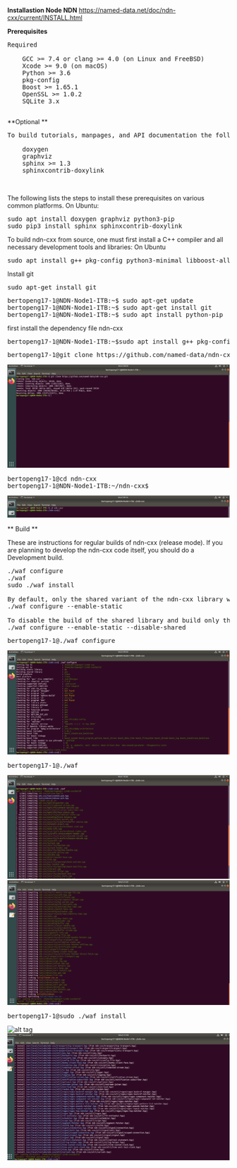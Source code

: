 **Installastion Node NDN** https://named-data.net/doc/ndn-cxx/current/INSTALL.html

**Prerequisites**
<pre>
Required

    GCC >= 7.4 or clang >= 4.0 (on Linux and FreeBSD)
    Xcode >= 9.0 (on macOS)
    Python >= 3.6
    pkg-config
    Boost >= 1.65.1
    OpenSSL >= 1.0.2
    SQLite 3.x

</pre>

**Optional
**
<pre>
To build tutorials, manpages, and API documentation the following additional dependencies need to be installed:

    doxygen
    graphviz
    sphinx >= 1.3
    sphinxcontrib-doxylink
    

</pre>

The following lists the steps to install these prerequisites on various common platforms.
On Ubuntu: 
<pre>
sudo apt install doxygen graphviz python3-pip
sudo pip3 install sphinx sphinxcontrib-doxylink
</pre>

To build ndn-cxx from source, one must first install a C++ compiler and all necessary development tools and libraries:
On Ubuntu
<pre>
sudo apt install g++ pkg-config python3-minimal libboost-all-dev libssl-dev libsqlite3-dev
</pre>

Install git
<pre>
sudo apt-get install git
</pre>

<pre>
bertopeng17-1@NDN-Node1-ITB:~$ sudo apt-get update
bertopeng17-1@NDN-Node1-ITB:~$ sudo apt-get install git
bertopeng17-1@NDN-Node1-ITB:~$ sudo apt install python-pip
</pre>

first install the dependency file ndn-cxx 
<pre>
bertopeng17-1@NDN-Node1-ITB:~$sudo apt install g++ pkg-config python3-minimal libboost-all-dev libssl-dev libsqlite3-dev
</pre>

<pre>
bertopeng17-1@git clone https://github.com/named-data/ndn-cxx.git
</pre>

![alt tag](https://github.com/syaifulahdan/Mini-NDN-Work/blob/main/Assignment%202:NDNrg-Topology/NDNrg-Image/gitclone.png)

<pre>
bertopeng17-1@cd ndn-cxx
bertopeng17-1@NDN-Node1-ITB:~/ndn-cxx$ 
</pre>

![alt tag](https://github.com/syaifulahdan/Mini-NDN-Work/blob/main/Assignment%202:NDNrg-Topology/NDNrg-Image/cdndncxx.png)

** Build **

These are instructions for regular builds of ndn-cxx (release mode). If you are planning to develop the ndn-cxx code itself, you should do a Development build.
<pre>
./waf configure   
./waf
sudo ./waf install

By default, only the shared variant of the ndn-cxx library will be built. To build the static library, pass --enable-static to the ./waf configure command:
./waf configure --enable-static

To disable the build of the shared library and build only the static library, use the additional --disable-shared option. Note that at least one variant of the library needs to be enabled.
./waf configure --enable-static --disable-shared
</pre>

<pre>
bertopeng17-1@./waf configure
</pre>

![alt tag](https://github.com/syaifulahdan/Mini-NDN-Work/blob/main/Assignment%202:NDNrg-Topology/NDNrg-Image/wafconfigure.png)

<pre>
bertopeng17-1@./waf
</pre>

![alt tag](https://github.com/syaifulahdan/Mini-NDN-Work/blob/main/Assignment%202:NDNrg-Topology/NDNrg-Image/Screenshot%20from%202021-09-08%2010-26-58.png)
![alt tag](https://github.com/syaifulahdan/Mini-NDN-Work/blob/main/Assignment%202:NDNrg-Topology/NDNrg-Image/waf%20finish.png)


<pre>
bertopeng17-1@sudo ./waf install
</pre>
![alt tag](https://github.com/syaifulahdan/Mini-NDN-Work/tree/main/Assignment%202:NDNrg-Topology/NDNrg-Image)
![alt tag](https://github.com/syaifulahdan/Mini-NDN-Work/blob/main/Assignment%202:NDNrg-Topology/NDNrg-Image/waf%20install%20succes.png)

